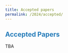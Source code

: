 ```yaml
---
title: Accepted papers
permalink: /2024/accepted/
---
```


## <span style="color:#267CB9"> Accepted Papers </span>

TBA